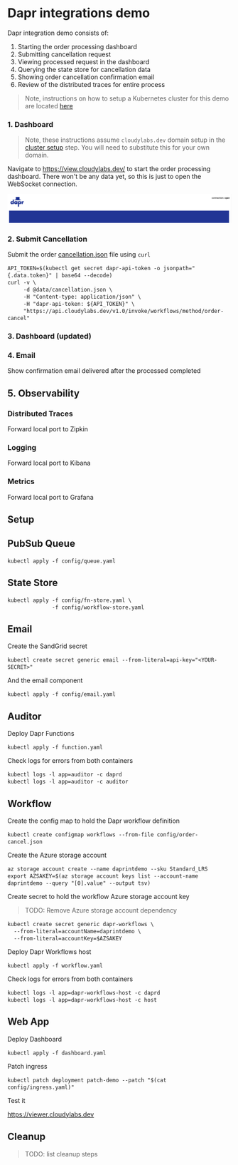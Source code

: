 # Dapr integrations demo

Dapr integration demo consists of:

1. Starting the order processing dashboard 
2. Submitting cancellation request 
3. Viewing processed request in the dashboard 
4. Querying the state store for cancellation data
5. Showing order cancellation confirmation email 
6. Review of the distributed traces for entire process 

> Note, instructions on how to setup a Kubernetes cluster for this demo are located [here](../setup/README.md)

### 1. Dashboard 

> Note, these instructions assume `cloudylabs.dev` domain setup in the [cluster setup](../setup/README.md) step. You will need to substitute this for your own domain. 

Navigate to https://view.cloudylabs.dev/ to start the order processing dashboard. There won't be any data yet, so this is just to open the WebSocket connection. 

![Initial UI](../img/ui1.png)

### 2. Submit Cancellation 

Submit the order [cancellation.json](data/cancellation.json) file using `curl`

```shell
API_TOKEN=$(kubectl get secret dapr-api-token -o jsonpath="{.data.token}" | base64 --decode)
curl -v \
     -d @data/cancellation.json \
     -H "Content-type: application/json" \
     -H "dapr-api-token: ${API_TOKEN}" \
     "https://api.cloudylabs.dev/v1.0/invoke/workflows/method/order-cancel"
```

### 3. Dashboard (updated)


### 4. Email 

Show confirmation email delivered after the processed completed 


## 5. Observability 

### Distributed Traces 

Forward local port to Zipkin


### Logging 

Forward local port to Kibana


### Metrics 

Forward local port to Grafana



## Setup 


## PubSub Queue


```shell
kubectl apply -f config/queue.yaml
```

## State Store 

```shell
kubectl apply -f config/fn-store.yaml \
              -f config/workflow-store.yaml
```

## Email 

Create the SandGrid secret

```shell
kubectl create secret generic email --from-literal=api-key="<YOUR-SECRET>"
```

And the email component

```shell
kubectl apply -f config/email.yaml
```


## Auditor 

Deploy Dapr Functions

```shell
kubectl apply -f function.yaml
```

Check logs for errors from both containers

```shell
kubectl logs -l app=auditor -c daprd
kubectl logs -l app=auditor -c auditor
```

## Workflow 

Create the config map to hold the Dapr workflow definition

```shell
kubectl create configmap workflows --from-file config/order-cancel.json
```

Create the Azure storage account 

```shell
az storage account create --name daprintdemo --sku Standard_LRS
export AZSAKEY=$(az storage account keys list --account-name daprintdemo --query "[0].value" --output tsv)
```

Create secret to hold the workflow Azure storage account key

> TODO: Remove Azure storage account  dependency 

```shell
kubectl create secret generic dapr-workflows \
  --from-literal=accountName=daprintdemo \
  --from-literal=accountKey=$AZSAKEY
```

Deploy Dapr Workflows host

```shell
kubectl apply -f workflow.yaml
```

Check logs for errors from both containers

```shell
kubectl logs -l app=dapr-workflows-host -c daprd
kubectl logs -l app=dapr-workflows-host -c host
```


## Web App 

Deploy Dashboard 

```shell
kubectl apply -f dashboard.yaml
```


Patch ingress

```shell
kubectl patch deployment patch-demo --patch "$(cat config/ingress.yaml)"
```

Test it

https://viewer.cloudylabs.dev



## Cleanup 

> TODO: list cleanup steps 